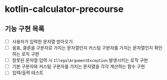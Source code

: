 # kotlin-calculator-precourse

## 기능 구현 목록
- [ ] 사용자가 입력한 문자열 받아오기
- [ ] 쉼표, 클론을 구분자로 가지는 문자열인지 커스텀 구분자를 가지는 문자열인지 확인하는 로직 구현
- [ ] 잘못된 문자열 입력 시 `IllegalArgumentException` 발생시키는 로직 구현
- [ ] 기본 구분자와 커스텀 구분자를 가지는 문자열을 각각 계산하는 함수 구현
- [ ] 입력/출력 테스트
